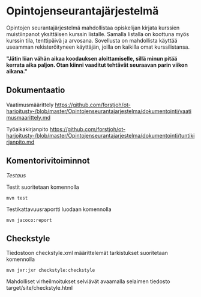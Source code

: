 # Opintojenseurantajärjestelmä

Opintojen seurantajärjestelmä mahdollistaa opiskelijan kirjata kurssien
muistiinpanot yksittäisen kurssin listalle. Samalla listalla on koottuna
myös kurssin tila, tenttipäivä ja arvosana. Sovellusta on mahdollista käyttää
useamman rekisteröityneen käyttäjän, joilla on kaikilla omat kurssilistansa.

**"Jätin liian vähän aikaa koodauksen aloittamiselle, sillä minun pitää kerrata
 aika paljon. Otan kiinni vaaditut tehtävät seuraavan parin viikon aikana."**

## Dokumentaatio

Vaatimusmäärittely
https://github.com/forstjoh/ot-harjoitusty-/blob/master/Opintojenseurantajarjestelma/dokumentointi/vaatimusmaarittely.md

Työaikakirjanpito
https://github.com/forstjoh/ot-harjoitusty-/blob/master/Opintojenseurantajarjestelma/dokumentointi/tuntikirjanpito.md 

## Komentorivitoiminnot

*Testaus*

Testit suoritetaan komennolla

	mvn test

Testikattavuusraportti luodaan komennolla

	mvn jacoco:report

## Checkstyle

Tiedostoon checkstyle.xml määrittelemät tarkistukset suoritetaan komennolla

	mvn jxr:jxr checkstyle:checkstyle

Mahdolliset virheilmoitukset selviävät avaamalla selaimen tiedosto target/site/checkstyle.html

